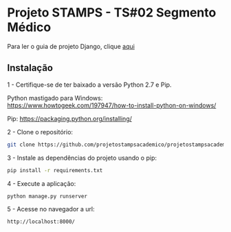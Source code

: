 Projeto STAMPS - TS#02 Segmento Médico
=======================================

Para ler o guia de projeto Django, clique [aqui](GUIA.md)

Instalação
------------

1 - Certifique-se de ter baixado a versão Python 2.7 e Pip.

Python mastigado para Windows: https://www.howtogeek.com/197947/how-to-install-python-on-windows/

Pip: https://packaging.python.org/installing/

2 - Clone o repositório:

```bash
git clone https://github.com/projetostampsacademico/projetostampsacademico.git
```

3 - Instale as dependências do projeto usando o pip:

```bash
pip install -r requirements.txt
```

4 - Execute a aplicação:

```bash
python manage.py runserver
```

5 - Acesse no navegador a url:

```bash
http://localhost:8000/
```
